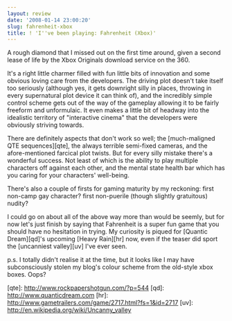 ```yaml
---
layout: review
date: '2008-01-14 23:00:20'
slug: fahrenheit-xbox
title: ! 'I''ve been playing: Fahrenheit (Xbox)'
---
```


A rough diamond that I missed out on the first time around, given a second lease of life by the Xbox Originals download service on the 360.

It's a right little charmer filled with fun little bits of innovation and some obvious loving care from the developers. The driving plot doesn't take itself too seriously (although yes, it gets downright silly in places, throwing in every supernatural plot device it can think of), and the incredibly simple control scheme gets out of the way of the gameplay allowing it to be fairly freeform and unformulaic. It even makes a little bit of headway into the idealistic territory of "interactive cinema" that the developers were obviously striving towards.

There are definitely aspects that don't work so well; the \[much-maligned QTE sequences\]\[qte\], the always terrible semi-fixed cameras, and the afore-mentioned farcical plot twists. But for every silly mistake there's a wonderful success. Not least of which is the ability to play multiple characters off against each other, and the mental state health bar which has you caring for your characters' well-being.

There's also a couple of firsts for gaming maturity by my reckoning: first non-camp gay character? first non-puerile (though slightly gratuitous) nudity?

I could go on about all of the above way more than would be seemly, but for now let's just finish by saying that Fahrenheit is a super fun game that you should have no hesitation in trying. My curiosity is piqued for \[Quantic Dream\]\[qd\]'s upcoming \[Heavy Rain\]\[hr\] now, even if the teaser did sport the \[uncanniest valley\]\[uv\] I've ever seen.

p.s. I totally didn't realise it at the time, but it looks like I may have subconsciously stolen my blog's colour scheme from the old-style xbox boxes. Oops?

\[qte\]: http://www.rockpapershotgun.com/?p=544
\[qd\]: http://www.quanticdream.com
\[hr\]: http://www.gametrailers.com/game/2717.html?fs=1&id=2717
\[uv\]: http://en.wikipedia.org/wiki/Uncanny_valley